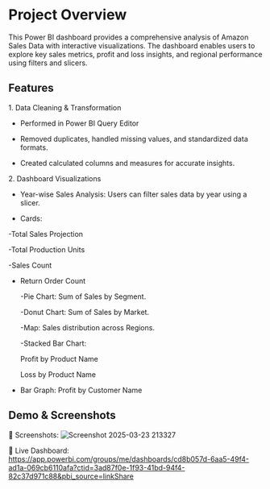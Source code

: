 # Project Overview
This Power BI dashboard provides a comprehensive analysis of Amazon Sales Data with interactive visualizations. The dashboard enables users to explore key sales metrics, profit and loss insights, and regional performance using filters and slicers.
## Features
1️. Data Cleaning & Transformation

- Performed in Power BI Query Editor

- Removed duplicates, handled missing values, and standardized data formats.

- Created calculated columns and measures for accurate insights.

2️. Dashboard Visualizations

- Year-wise Sales Analysis: Users can filter sales data by year using a slicer.

- Cards:

-Total Sales Projection

-Total Production Units

-Sales Count

- Return Order Count

  -Pie Chart: Sum of Sales by Segment.

  -Donut Chart: Sum of Sales by Market.

  -Map: Sales distribution across Regions.

  -Stacked Bar Chart:

  Profit by Product Name

  Loss by Product Name

- Bar Graph: Profit by Customer Name

## Demo & Screenshots

📌 Screenshots:
![Screenshot 2025-03-23 213327](https://github.com/user-attachments/assets/5676e3f8-0b14-4675-a208-7e76452265cb)



📌 Live Dashboard: https://app.powerbi.com/groups/me/dashboards/cd8b057d-6aa5-49f4-ad1a-069cb6110afa?ctid=3ad87f0e-1f93-41bd-94f4-82c37d971c88&pbi_source=linkShare
